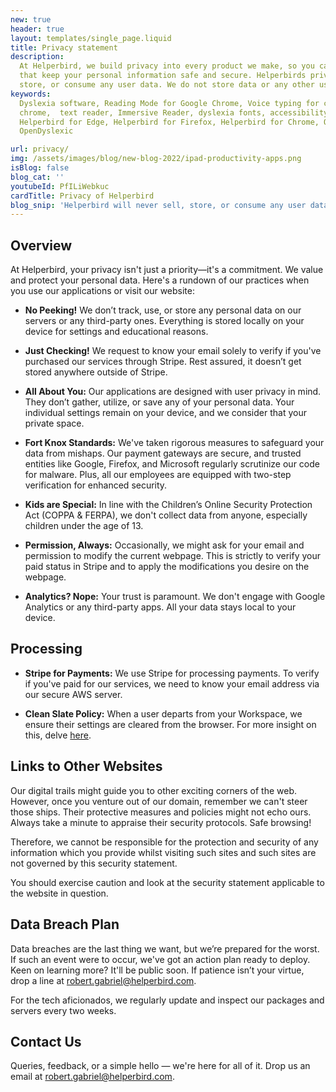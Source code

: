 ```yaml
---
new: true
header: true
layout: templates/single_page.liquid
title: Privacy statement
description:
  At Helperbird, we build privacy into every product we make, so you can enjoy great experiences
  that keep your personal information safe and secure. Helperbirds privacy features don`t sell,
  store, or consume any user data. We do not store data or any other user-related content.
keywords:
  Dyslexia software, Reading Mode for Google Chrome, Voice typing for chrome, Text to speech for
  chrome,  text reader, Immersive Reader, dyslexia fonts, accessibility software, dyslexia software,
  Helperbird for Edge, Helperbird for Firefox, Helperbird for Chrome, Opendyslexic for Chrome,
  OpenDyslexic

url: privacy/
img: /assets/images/blog/new-blog-2022/ipad-productivity-apps.png
isBlog: false
blog_cat: ''
youtubeId: PfILiWebkuc
cardTitle: Privacy of Helperbird
blog_snip: 'Helperbird will never sell, store, or consume any user data.'
---
```




## Overview

At Helperbird, your privacy isn't just a priority—it's a commitment. We value and protect your personal data. Here's a rundown of our practices when you use our applications or visit our website:


- **No Peeking!** We don’t track, use, or store any personal data on our servers or any third-party ones. Everything is stored locally on your device for settings and educational reasons.
  
- **Just Checking!** We request to know your email solely to verify if you've purchased our services through Stripe. Rest assured, it doesn’t get stored anywhere outside of Stripe.

- **All About You:** Our applications are designed with user privacy in mind. They don’t gather, utilize, or save any of your personal data. Your individual settings remain on your device, and we consider that your private space.

- **Fort Knox Standards:** We've taken rigorous measures to safeguard your data from mishaps. Our payment gateways are secure, and trusted entities like Google, Firefox, and Microsoft regularly scrutinize our code for malware. Plus, all our employees are equipped with two-step verification for enhanced security.

- **Kids are Special:** In line with the Children’s Online Security Protection Act (COPPA & FERPA), we don't collect data from anyone, especially children under the age of 13.

- **Permission, Always:** Occasionally, we might ask for your email and permission to modify the current webpage. This is strictly to verify your paid status in Stripe and to apply the modifications you desire on the webpage.

- **Analytics? Nope:** Your trust is paramount. We don't engage with Google Analytics or any third-party apps. All your data stays local to your device.


## Processing

- **Stripe for Payments:** We use Stripe for processing payments. To verify if you've paid for our services, we need to know your email address via our secure AWS server.

- **Clean Slate Policy:** When a user departs from your Workspace, we ensure their settings are cleared from the browser. For more insight on this, delve [here](https://support.google.com/domains/answer/7677767?hl=en).


## Links to Other Websites

Our digital trails might guide you to other exciting corners of the web. However, once you venture out of our domain, remember we can't steer those ships. Their protective measures and policies might not echo ours. Always take a minute to appraise their security protocols. Safe browsing!


Therefore, we cannot be responsible for the protection and security of any information which you provide whilst visiting such sites and such sites are not governed by this security statement.

You should exercise caution and look at the security statement applicable to the website in
question.

## Data Breach Plan

Data breaches are the last thing we want, but we’re prepared for the worst. If such an event were to occur, we've got an action plan ready to deploy. Keen on learning more? It'll be public soon. If patience isn’t your virtue, drop a line at robert.gabriel@helperbird.com.

For the tech aficionados, we regularly update and inspect our packages and servers every two weeks.

## Contact Us

Queries, feedback, or a simple hello — we're here for all of it. Drop us an email at [robert.gabriel@helperbird.com](mailto:robert.gabriel@helperbird.com).



